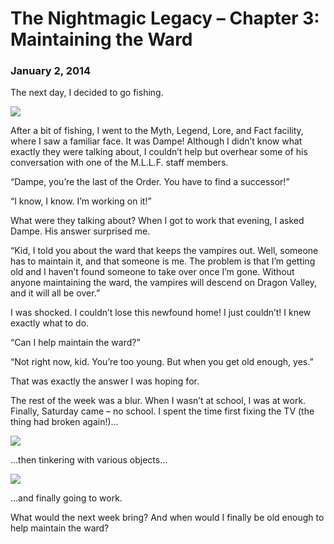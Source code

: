 # The Nightmagic Legacy – Chapter 3: Maintaining the Ward
### January 2, 2014

The next day, I decided to go fishing.

<img src="/assets/images/gamepics/nightmagic/gen1/chapter3/Duncan fishing.png">

After a bit of fishing, I went to the Myth, Legend, Lore, and Fact facility, where I saw a familiar face. It was Dampe! Although I didn’t know what exactly they were talking about, I couldn’t help but overhear some of his conversation with one of the M.L.L.F. staff members.

“Dampe, you’re the last of the Order. You have to find a successor!”

“I know, I know. I’m working on it!”

What were they talking about? When I got to work that evening, I asked Dampe. His answer surprised me.

“Kid, I told you about the ward that keeps the vampires out. Well, someone has to maintain it, and that someone is me. The problem is that I’m getting old and I haven’t found someone to take over once I’m gone. Without anyone maintaining the ward, the vampires will descend on Dragon Valley, and it will all be over.”

I was shocked. I couldn’t lose this newfound home! I just couldn’t! I knew exactly what to do.

“Can I help maintain the ward?”

“Not right now, kid. You’re too young. But when you get old enough, yes.”

That was exactly the answer I was hoping for.

The rest of the week was a blur. When I wasn’t at school, I was at work. Finally, Saturday came – no school. I spent the time first fixing the TV (the thing had broken again!)…

<img src="/assets/images/gamepics/nightmagic/gen1/chapter3/Duncan fixing the TV again.png">

…then tinkering with various objects…

<img src="/assets/images/gamepics/nightmagic/gen1/chapter3/Duncan upgrading the tub.png">

…and finally going to work.

What would the next week bring? And when would I finally be old enough to help maintain the ward?

